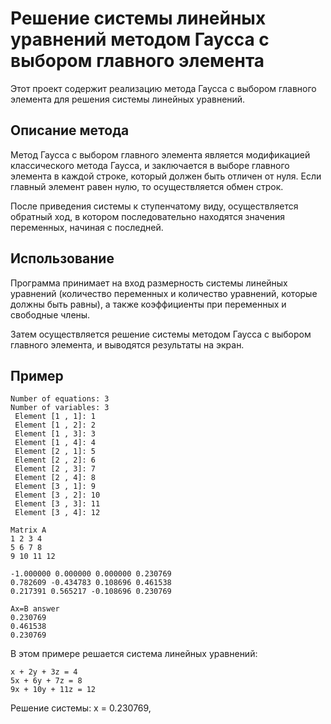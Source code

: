 # Решение системы линейных уравнений методом Гаусса с выбором главного элемента
Этот проект содержит реализацию метода Гаусса с выбором главного элемента для решения системы линейных уравнений.

## Описание метода
Метод Гаусса с выбором главного элемента является модификацией классического метода Гаусса, и заключается в выборе главного элемента в каждой строке, который должен быть отличен от нуля. Если главный элемент равен нулю, то осуществляется обмен строк.

После приведения системы к ступенчатому виду, осуществляется обратный ход, в котором последовательно находятся значения переменных, начиная с последней.

## Использование
Программа принимает на вход размерность системы линейных уравнений (количество переменных и количество уравнений, которые должны быть равны), а также коэффициенты при переменных и свободные члены.

Затем осуществляется решение системы методом Гаусса с выбором главного элемента, и выводятся результаты на экран.

## Пример
```
Number of equations: 3
Number of variables: 3
 Element [1 , 1]: 1
 Element [1 , 2]: 2
 Element [1 , 3]: 3
 Element [1 , 4]: 4
 Element [2 , 1]: 5
 Element [2 , 2]: 6
 Element [2 , 3]: 7
 Element [2 , 4]: 8
 Element [3 , 1]: 9
 Element [3 , 2]: 10
 Element [3 , 3]: 11
 Element [3 , 4]: 12

Matrix A
1 2 3 4
5 6 7 8
9 10 11 12

-1.000000 0.000000 0.000000 0.230769
0.782609 -0.434783 0.108696 0.461538
0.217391 0.565217 -0.108696 0.230769

Ax=B answer
0.230769
0.461538
0.230769
```
В этом примере решается система линейных уравнений:

```
x + 2y + 3z = 4
5x + 6y + 7z = 8
9x + 10y + 11z = 12
```
Решение системы: x = 0.230769,
